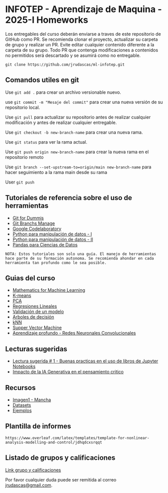 # INFOTEP - Aprendizaje de Maquina - 2025-I Homeworks

Los entregables del curso deberán enviarse a traves de este repositorio de GitHub como PR. Se recomienda clonar el proyecto, actualizar su carpeta de grupo y realizar un PR. Evite editar cualquier contenido diferente a la carpeta de su grupo. Todo PR que contenga modificaciones a contenidos no permitidos será descartado y se asumirá como no entregable.

```
git clone https://github.com/jrudascas/ml-infotep.git
```


## Comandos utiles en git

Use `git add .` para crear un archivo versionable nuevo.

use `git commit -m "Mesaje del commit"` para crear una nueva versión de su repositorio local.

Use `git pull` para actualizar su repositorio antes de realizar cualquier modificación y antes de realizar cualquier entregable.

Use `git checkout -b new-branch-name` para crear una nueva rama.

Use `git status` para ver la rama actual.

Use `git push origin new-branch-name` para crear la nueva rama en el repositorio remoto

Use `git branch --set-upstream-to=origin/main new-branch-name` para hacer seguimiento a la rama main desde su rama

User `git push`


## Tutoriales de referencia sobre el uso de herramientas

- [Git for Dummis](https://www.youtube.com/watch?v=hwP7WQkmECE)
- [Git Branchs Manage](https://www.youtube.com/watch?v=gjKKtQVVCZU)
- [Google Codelaboratory](https://www.youtube.com/watch?v=ZwtDVIVB58A)
- [Python para manipulación de datos - I](https://www.youtube.com/watch?v=ox09Jko1ErM&list=PLGBbVX_WvN7bMwYe7wWV5TZt1a58jTggB)
- [Python para manipulación de datos - II](https://www.youtube.com/watch?v=nYtNq2D-new&list=PLGBbVX_WvN7as_DnOGcpkSsUyXB1G_wqb)
- [Pandas para Ciencias de Datos](https://www.youtube.com/watch?v=2KCQQHpi2Qk&list=PLg9145ptuAig5cwvUCn9FNSUJyXBiFcVg)
```
NOTA: Estos tutoriales son solo una guía. El manejo de herramientas hace parte de su formación autonoma. Se recomienda ahondar en cada herramienta tan profundo como le sea posible.
```


## Guias del curso
- [Mathematics for Machine Learning](https://mml-book.github.io/book/mml-book.pdf)
- [K-means](https://www.geeksforgeeks.org/k-means-clustering-introduction/)
- [PCA]()
- [Regresiones Lineales](https://mlu-explain.github.io/linear-regression/)
- [Validación de un modelo](https://mlu-explain.github.io/train-test-validation/)
- [Arboles de decisión]()
- [kNN]()
- [Supper Vector Machine]()
- [Aprendizaje profundo - Redes Neuronales Convolucionales]()


## Lecturas sugeridas
- [Lectura sugerida # 1 - Buenas practicas en el uso de libros de Jupyter Notebooks](https://journals.plos.org/ploscompbiol/article/file?id=10.1371/journal.pcbi.1007007&type=printable)
- [Impacto de la IA Generativa en el pensamiento critico](https://drive.google.com/file/d/1w20STqksV6vM4cs3-SnHdftBfOeGqd9G/view?usp=sharing)


## Recursos
- [Imagen1 - Mancha](https://profecaevp.wordpress.com/wp-content/uploads/2015/04/mancha_png_by_ona_smile-d5tmk7x.png)
- [Datasets](https://github.com/jrudascas/ml-infotep/tree/main/Datasets)
- [Ejemplos](https://github.com/jrudascas/ml-infotep/tree/main/Examples)


## Plantilla de informes

```
https://www.overleaf.com/latex/templates/template-for-nonlinear-analysis-modelling-and-control/jdhqdcxsrqqt
```

## Listado de grupos y calificaciones

[Link grupo y calificaciones](https://docs.google.com/spreadsheets/d/1IHfqGEIDr77H5cJPhz7dZnzx6c3krxtVxu-tnL1DfBc/edit?usp=sharing)

Por favor cualquier duda puede ser remitida al correo [jrudascas@gmail.com](jrudascas@gmail.com).
